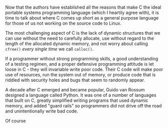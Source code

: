 Now that the authors have established all the reasons that make C the ideal portable
systems programming language (which I heartily agree with), it is time to talk about
where C comes up short as a general purpose language for those of us not working on
the source code to Linux.

The most challenging aspect of C is the lack of dynamic structures that we can use
without the need to carefully allocate, use without regard to the length of the allocated
dynamic memory, and not worry about calling `cfree()` *every single time* we call
`calloc()`.

If a programmer without strong programming skills, a good understanding of a testing
regimen, and a proper defensive programming attitude is let loose in C - they will
invariable write poor code.   Their C code will make poor use of resources, run the system
out of memory, or produce code that is riddled with security holes and bugs that seem
to randomly appear.

A decade after C emerged and became popular, Guido van Rossum designed a language called
Python.  It was one of a number of languages that built on C, greatly simplified writing
programs that used dynamic memory, and added "guard rails" so programmers did not drive
off the road and unintentionally write bad code.

Of course
